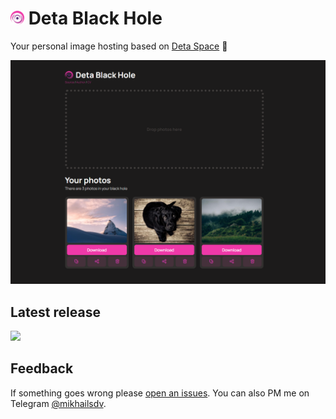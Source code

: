 # <img src="./frontend/public/android-chrome-192x192.png" height="22" /> Deta Black Hole

Your personal image hosting based on [Deta Space](https://deta.space/) 🚀

![image](./preview.png)

## Latest release

[<img src="https://dev-bass-black_hole-3kf.mikhailsdv.deta.app/api/photo/nvi754j2xcs0.png" height="50"/>](https://alpha.deta.space/discovery/@mikhailsdv/black_hole-3kf)

## Feedback

If something goes wrong please [open an issues](https://github.com/mikhailsdv/deta-black-hole/issues/new). You can also PM me on Telegram [@mikhailsdv](https://t.me/mikhailsdv).
